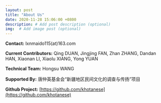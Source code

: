 ```yaml
---
layout: post
title: "About Us"
date: 2020-11-28 15:06:00 +0800
description: # Add post description (optional)
img:  # Add image post (optional)
---
```


**Contact:** lxnmaido115(at)163.com

**Current Contributors:** Qing DUAN, Jingjing FAN, Zhan ZHANG, Dandan HAN, Xiaonan LI, Xiaolu XIANG, Yong YUAN

**Technical Team:** Hongsu WANG

**Supported By:** 唐仲英基金会“新疆地区民间文化的调查与传扬”项目

**Github Project:** [https://github.com/khotanese](https://github.com/khotanese)